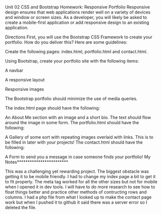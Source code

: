 Unit 02 CSS and Bootstrap Homework: Responsive Portfolio
Responsive design ensures that web applications render well on a variety of devices and window or screen sizes. As a developer, you will likely be asked to create a mobile-first application or add responsive design to an existing application.

Directions
First, you will use the Bootstrap CSS Framework to create your portfolio. How do you deliver this? Here are some guidelines:

Create the following pages: index.html, portfolio.html and contact.html.

Using Bootstrap, create your portfolio site with the following items:

A navbar

A responsive layout

Responsive images

The Bootstrap portfolio should minimize the use of media queries.

The index.html page should have the following:

An About Me section with an image and a short bio. The text should flow around the image in some form.
The portfolio.html should have the following:

A Gallery of some sort with repeating images overlaid with links. This is to be filled in later with your projects!
The contact.html should have the following:

A Form to send you a message in case someone finds your portfolio!
My Notes************************

This was a challenging yet rewarding project. The biggest obstacle was getting it to be mobile friendly. I had to change my index page a bit to get it to fit properly. The meta tag worked for all the other sizes but not for mobile when I opened it in dev tools. I will have to do more research to see how to float things better and practice other methods of contructing rows and columns. I had a php file from what I looked up to make the contact page work but when I pushed it to github it said there was a server error so I deleted the file.
